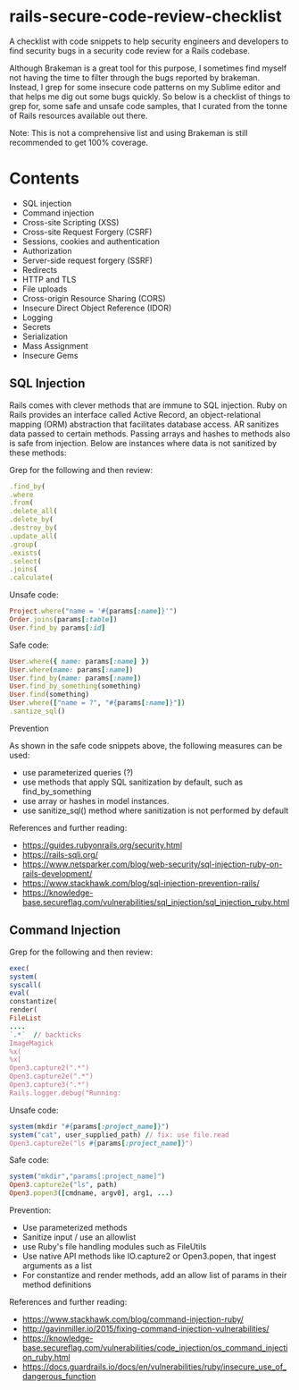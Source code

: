 # rails-secure-code-review-checklist
A checklist with code snippets to help security engineers and developers to find security bugs in a security code review for a Rails codebase. 

Although Brakeman is a great tool for this purpose, I sometimes find myself not having the time to filter through the bugs reported by brakeman. Instead, I grep for some insecure code patterns on my Sublime editor and that helps me dig out some bugs quickly. So below is a checklist of things to grep for, some safe and unsafe code samples, that I curated from the tonne of Rails resources available out there.

Note: This is not a comprehensive list and using Brakeman is still recommended to get 100% coverage. 

# Contents
- SQL injection
- Command injection
- Cross-site Scripting (XSS)
- Cross-site Request Forgery (CSRF)
- Sessions, cookies and authentication
- Authorization
- Server-side request forgery (SSRF)
- Redirects
- HTTP and TLS
- File uploads
- Cross-origin Resource Sharing (CORS)
- Insecure Direct Object Reference (IDOR)
- Logging
- Secrets
- Serialization
- Mass Assignment
- Insecure Gems

## SQL Injection

Rails comes with clever methods that are immune to SQL injection. Ruby on Rails provides an interface called Active Record, an object-relational mapping (ORM) abstraction that facilitates database access. AR sanitizes data passed to certain methods. Passing arrays and hashes to methods also is safe from injection. Below  are instances where data is not sanitized by these methods:

Grep for the following and then review:

```ruby 
.find_by(
.where
.from(
.delete_all(
.delete_by(
.destroy_by(
.update_all(
.group(
.exists(
.select(
.joins(
.calculate(
```

Unsafe code:

```ruby
Project.where("name = '#{params[:name]}'")
Order.joins(params[:table])
User.find_by params[:id]

```

Safe code:

```ruby
User.where({ name: params[:name] })
User.where(name: params[:name])
User.find_by(name: params[:name])
User.find_by_something(something)
User.find(something)
User.where(["name = ?", "#{params[:name]}"])
.santize_sql()
```

Prevention

As shown in the safe code snippets above, the following measures can be used:
- use parameterized queries (?)
- use methods that apply SQL sanitization by default, such as find_by_something
- use array or hashes in model instances. 
- use sanitize_sql() method where sanitization is not performed by default

References and further reading: 
- https://guides.rubyonrails.org/security.html
- https://rails-sqli.org/
- https://www.netsparker.com/blog/web-security/sql-injection-ruby-on-rails-development/
- https://www.stackhawk.com/blog/sql-injection-prevention-rails/
- https://knowledge-base.secureflag.com/vulnerabilities/sql_injection/sql_injection_ruby.html


## Command Injection

Grep for the following and then review:

```ruby
exec(
system(
syscall(
eval(
constantize(
render(
FileList
....
`.*`  // backticks
ImageMagick
%x(
%x[
Open3.capture2(".*")
Open3.capture2e(".*")
Open3.capture3(".*")
Rails.logger.debug("Running:
```

Unsafe code:

```ruby
system(mkdir "#{params[:project_name]}")
system("cat", user_supplied_path) // fix: use file.read 
Open3.capture2e("ls #{params[:project_name]}")
```

Safe code:

```ruby
system("mkdir","params[:project_name]")
Open3.capture2e("ls", path)
Open3.popen3([cmdname, argv0], arg1, ...)
```

Prevention:

- Use parameterized methods
- Sanitize input / use an allowlist
- use Ruby's file handling modules such as FileUtils
- Use native API methods like IO.capture2 or Open3.popen, that ingest arguments as a list
- For constantize and render methods, add an allow list of params in their method definitions

References and further reading:
- https://www.stackhawk.com/blog/command-injection-ruby/
- http://gavinmiller.io/2015/fixing-command-injection-vulnerabilities/
- https://knowledge-base.secureflag.com/vulnerabilities/code_injection/os_command_injection_ruby.html
- https://docs.guardrails.io/docs/en/vulnerabilities/ruby/insecure_use_of_dangerous_function




